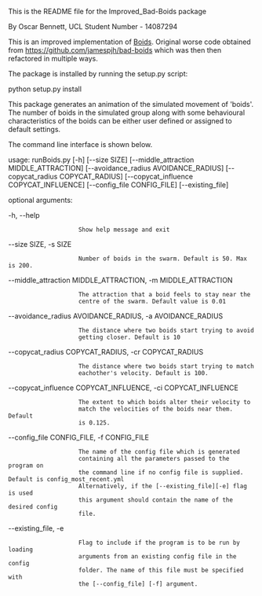 This is the README file for the Improved_Bad-Boids package

By Oscar Bennett, UCL
Student Number - 14087294

This is an improved implementation of [Boids](http://dl.acm.org/citation.cfm?doid=37401.37406). Original worse code obtained from https://github.com/jamespjh/bad-boids which was then then refactored in multiple ways.

The package is installed by running the setup.py script:

python setup.py install

This package generates an animation of the simulated movement of 'boids'. The number of boids in the simulated group along with some behavioural characteristics of the boids can be either user defined or assigned to default settings.

The command line interface is shown below.

usage: runBoids.py [-h] [--size SIZE] [--middle_attraction MIDDLE_ATTRACTION]
                  [--avoidance_radius AVOIDANCE_RADIUS]
                  [--copycat_radius COPYCAT_RADIUS]
                  [--copycat_influence COPYCAT_INFLUENCE]
                  [--config_file CONFIG_FILE] [--existing_file]

optional arguments:

  -h, --help            

                        Show help message and exit

  --size SIZE, -s SIZE  

                        Number of boids in the swarm. Default is 50. Max is 200.

  --middle_attraction MIDDLE_ATTRACTION, -m MIDDLE_ATTRACTION

                        The attraction that a boid feels to stay near the
                        centre of the swarm. Default value is 0.01

  --avoidance_radius AVOIDANCE_RADIUS, -a AVOIDANCE_RADIUS

                        The distance where two boids start trying to avoid
                        getting closer. Default is 10

  --copycat_radius COPYCAT_RADIUS, -cr COPYCAT_RADIUS

                        The distance where two boids start trying to match
                        eachother's velocity. Default is 100.

  --copycat_influence COPYCAT_INFLUENCE, -ci COPYCAT_INFLUENCE

                        The extent to which boids alter their velocity to
                        match the velocities of the boids near them. Default
                        is 0.125.

  --config_file CONFIG_FILE, -f CONFIG_FILE

                        The name of the config file which is generated
                        containing all the parameters passed to the program on
                        the command line if no config file is supplied. Default is config_most_recent.yml
                        Alternatively, if the [--existing_file][-e] flag is used
                        this argument should contain the name of the desired config
                        file.

  --existing_file, -e   

                        Flag to include if the program is to be run by loading
                        arguments from an existing config file in the config
                        folder. The name of this file must be specified with
                        the [--config_file] [-f] argument.
